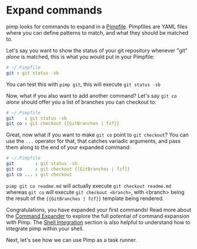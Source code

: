 # Expand commands

pimp looks for commands to expand in a [Pimpfile](../user-guide/pimpfile.md). Pimpfiles are YAML files where you can define patterns to match, and what they should be matched to.

Let's say you want to show the status of your git repository whenever "git" _alone_ is matched, this is what you would put in your Pimpfile:

```yaml
# ~/.Pimpfile
git : git status -sb
```

You can test this with `pimp git`, this will execute `git status -sb`

Now, what if you also want to add another command? Let's say `git co` _alone_ should offer you a list of branches you can checkout to:

```yaml
# ~/.Pimpfile
git    : git status -sb
git co : git checkout {{GitBranches | fzf}}
```

Great, now what if you want to make `git co` point to `git checkout`? You can use the `...` operator for that, that catches variadic arguments, and pass them along to the end of your expanded command:

```yaml
# ~/.Pimpfile
git        : git status -sb
git co     : git checkout {{GitBranches | fzf}}
git co ... : git checkout
```

`pimp git co readme.md` will actually execute `git checkout readme.md` whereas `git co` will execute `git checkout <branch>`, with &lt;branch&gt; being the result of the `{{GitBranches | fzf}}` template being rendered.

Congratulations, you have expanded your first commands! Read more about the [Command Expander](../user-guide/command-expander.md) to explore the full potential of command expansion with Pimp. The [Shell Integration](https://github.com/aymericbeaumet/pimp/tree/060207933e60cc983a58d90dd5520e56e2c543aa/docs/integrations/bash-zsh-fish.md) section is also helpful to understand how to integrate pimp within your shell.

Next, let's see how we can use Pimp as a task runner.

